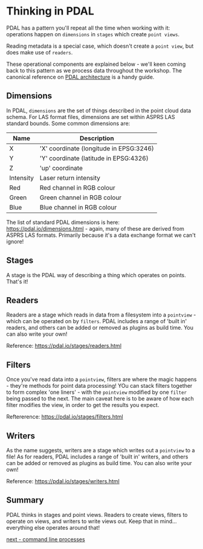 # Thinking in PDAL

PDAL has a pattern you'll repeat all the time when working with it: operations happen on `dimensions` in `stages` which create `point views`.

Reading metadata is a special case, which doesn't create a `point view`, but does make use of `readers`.

These operational components are explained below - we'll keen coming back to this pattern as we process data throughout the workshop. The canonical reference on [PDAL architecture](https://pdal.io/development/overview.html#) is a handy guide.

## Dimensions

In PDAL, `dimensions` are the set of things described in the point cloud data schema. For LAS format files, dimensions are set within ASPRS LAS standard bounds. Some common dimensions are:

|Name | Description |
|-----|-------------|
|X | 'X' coordinate (longitude in EPSG:3246)|
|Y | 'Y' coordinate (latitude in EPSG:4326)|
|Z | 'up' coordinate |
|Intensity | Laser return intensity |
|Red | Red channel in RGB colour |
|Green | Green channel in RGB colour |
|Blue | Blue channel in RGB colour |

The list of standard PDAL dimensions is here: https://pdal.io/dimensions.html - again, many of these are derived from ASPRS LAS formats. Primarily because it's a data exchange format we can't ignore!

## Stages

A stage is the PDAL way of describing a thing which operates on points. That's it!

## Readers

Readers are a stage which reads in data from a filesystem into a `pointview` - which can be operated on by `filters`. PDAL includes a range of 'built in' readers, and others can be added or removed as plugins as build time. You can also write your own!

Reference: https://pdal.io/stages/readers.html

## Filters

Once you've read data into a `pointview`, filters are where the magic happens - they're methods for point data processing! YOu can stack filters together to form complex 'one liners' - with the `pointview` modified by one `filter` being passed to the next. The main caveat here is to be aware of how each filter modifies the view, in order to get the results you expect.

Reftererence: https://pdal.io/stages/filters.html

## Writers

As the name suggests, writers are a stage which writes out a `pointview` to a file! As for readers, PDAL includes a range of 'built in' writers, and others can be added or removed as plugins as build time. You can also write your own!

Reference: https://pdal.io/stages/writers.html

## Summary

PDAL thinks in stages and point views. Readers to create views, filters to operate on views, and writers to write views out. Keep that in mind... everything else operates around that!

[next - command line processes](2-command-line-processes.md)

